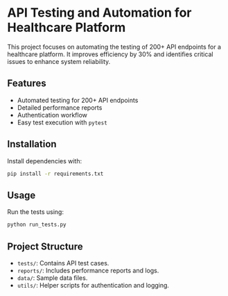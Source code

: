 # API Testing and Automation for Healthcare Platform

This project focuses on automating the testing of 200+ API endpoints for a healthcare platform. It improves efficiency by 30% and identifies critical issues to enhance system reliability.

## Features
- Automated testing for 200+ API endpoints
- Detailed performance reports
- Authentication workflow
- Easy test execution with `pytest`

## Installation
Install dependencies with:
```bash
pip install -r requirements.txt
```

## Usage
Run the tests using:
```bash
python run_tests.py
```

## Project Structure
- `tests/`: Contains API test cases.
- `reports/`: Includes performance reports and logs.
- `data/`: Sample data files.
- `utils/`: Helper scripts for authentication and logging.

